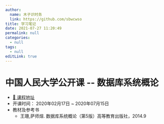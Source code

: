 ```yaml
---
author: 
  name: 木子识时务
  link: https://github.com/sbwcwso
title: 学习笔记
date: 2021-07-27 11:20:49
permalink: null
categories: 
  - null
tags: 
  - null
editLink: true
---
```


# 中国人民大学公开课 -- 数据库系统概论

* [🔗 课程地址](https://www.icourse163.org/course/RUC-488001?tid=1450250487)
* 开课时间： 2020年02月17日 ~ 2020年07月15日
* 教材及参考书
  * 王珊,萨师煊. 数据库系统概论（第5版）高等教育出版社，2014.9